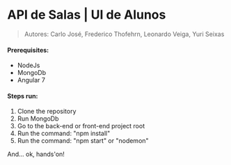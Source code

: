 # API de Salas | UI de Alunos
> Autores: Carlo José, Frederico Thofehrn, Leonardo Veiga, Yuri Seixas 

<h4>Prerequisites:</h4>

* NodeJs  
* MongoDb
* Angular 7

<h4>Steps run:</h4>

1. Clone the repository
2. Run MongoDb
3. Go to the back-end or front-end project root
4. Run the command: "npm install"
5. Run the command: "npm start" or "nodemon"

And... ok, hands'on!
